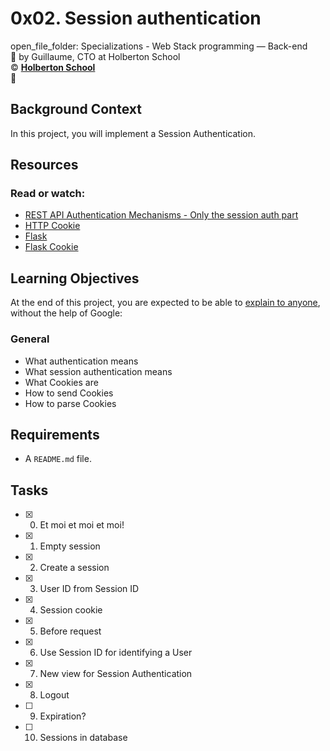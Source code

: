 # 0x02. Session authentication
open_file_folder: Specializations - Web Stack programming ― Back-end  
:bust_in_silhouette: by Guillaume, CTO at Holberton School  
:copyright: **[Holberton School](https://www.holbertonschool.com/)**  
:bookmark:

## Background Context
In this project, you will implement a Session Authentication. 

## Resources
### Read or watch:
* [REST API Authentication Mechanisms - Only the session auth part](https://www.youtube.com/watch?v=501dpx2IjGY)
* [HTTP Cookie](https://developer.mozilla.org/en-US/docs/Web/HTTP/Headers/Cookie)
* [Flask](https://palletsprojects.com/p/flask/)
* [Flask Cookie](https://flask.palletsprojects.com/en/1.1.x/quickstart/#cookies)

## Learning Objectives
At the end of this project, you are expected to be able to [explain to anyone](https://fs.blog/2012/04/feynman-technique/), without the help of Google:
### General
* What authentication means
* What session authentication means
* What Cookies are
* How to send Cookies
* How to parse Cookies

## Requirements
* A ```README.md``` file.

## Tasks
* [x] 0. Et moi et moi et moi!
* [x] 1. Empty session
* [x] 2. Create a session
* [x] 3. User ID from Session ID
* [x] 4. Session cookie
* [x] 5. Before request
* [x] 6. Use Session ID for identifying a User
* [x] 7. New view for Session Authentication
* [x] 8. Logout
* [ ] 9. Expiration?
* [ ] 10. Sessions in database
